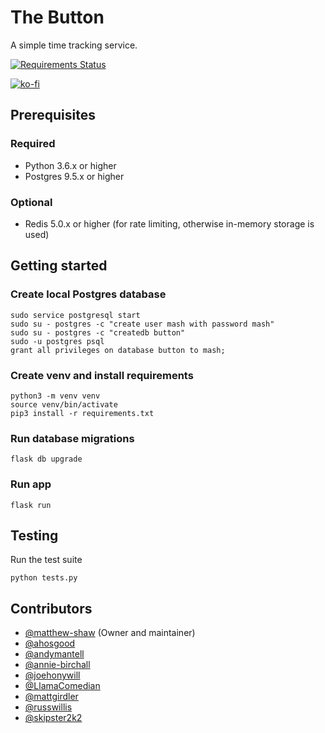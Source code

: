 # The Button

A simple time tracking service.

[![Requirements Status](https://requires.io/github/MashSoftware/the-button/requirements.svg?branch=main)](https://requires.io/github/MashSoftware/the-button/requirements/?branch=main)

[![ko-fi](https://ko-fi.com/img/githubbutton_sm.svg)](https://ko-fi.com/N4N33KKEF)

## Prerequisites

### Required

- Python 3.6.x or higher
- Postgres 9.5.x or higher

### Optional

- Redis 5.0.x or higher (for rate limiting, otherwise in-memory storage is used)

## Getting started

### Create local Postgres database

```shell
sudo service postgresql start
sudo su - postgres -c "create user mash with password mash"
sudo su - postgres -c "createdb button"
sudo -u postgres psql
grant all privileges on database button to mash;
```

### Create venv and install requirements

```shell
python3 -m venv venv
source venv/bin/activate
pip3 install -r requirements.txt
```

### Run database migrations

```shell
flask db upgrade
```

### Run app

```shell
flask run
```

## Testing

Run the test suite

```shell
python tests.py
```

## Contributors

- [@matthew-shaw](https://github.com/matthew-shaw) (Owner and maintainer)
- [@ahosgood](https://github.com/ahosgood)
- [@andymantell](https://github.com/andymantell)
- [@annie-birchall](https://github.com/annie-birchall)
- [@joehonywill](https://github.com/joehonywill)
- [@LlamaComedian](https://github.com/LlamaComedian)
- [@mattgirdler](https://github.com/mattgirdler)
- [@russwillis](https://github.com/russwillis)
- [@skipster2k2](https://github.com/skipster2k2)
